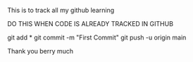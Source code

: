 This is to track all my github learning

DO THIS WHEN CODE IS ALREADY TRACKED IN GITHUB

git add *
git commit -m "First Commit"
git push -u origin main

Thank you berry much
